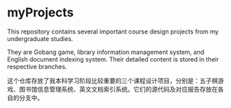 # myProjects
This repository contains several important course design projects from my undergraduate studies.

They are Gobang game, library information management system, and English document indexing system. Their detailed content is stored in their respective branches.


这个仓库存放了我本科学习阶段比较重要的三个课程设计项目，分别是：五子棋游戏、图书馆信息管理系统、英文文档索引系统。它们的源代码及对应报告存放在各自的分支中。
